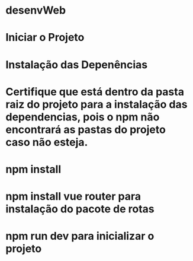 # desenvWeb

# Iniciar o Projeto

# Instalação das Depenências

# Certifique que está dentro da pasta raiz do projeto para a instalação das dependencias, pois o npm não encontrará as pastas do projeto caso não esteja.

# npm install

# npm install vue router para instalação do pacote de rotas

# npm run dev para inicializar o projeto